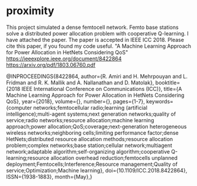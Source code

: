 # proximity

This project simulated a dense femtocell network. Femto base stations solve a distributed power allocation problem with cooperative Q-learning. I have attached the paper. The paper is accepted in IEEE ICC 2018. Please cite this paper, if you found my code useful. 
"A Machine Learning Approach for Power Allocation in HetNets Considering QoS"
https://ieeexplore.ieee.org/document/8422864
https://arxiv.org/pdf/1803.06760.pdf

@INPROCEEDINGS{8422864, 
author={R. Amiri and H. Mehrpouyan and L. Fridman and R. K. Mallik and A. Nallanathan and D. Matolak}, 
booktitle={2018 IEEE International Conference on Communications (ICC)}, 
title={A Machine Learning Approach for Power Allocation in HetNets Considering QoS}, 
year={2018}, 
volume={}, 
number={}, 
pages={1-7}, 
keywords={computer networks;femtocellular radio;learning (artificial intelligence);multi-agent systems;next generation networks;quality of service;radio networks;resource allocation;machine learning approach;power allocation;QoS;coverage;next-generation heterogeneous wireless networks;neighboring cells;limiting performance factor;dense HetNets;distributed resource allocation methods;resource allocation problem;complex networks;base station;cellular network;multiagent network;adaptable algorithm;self-organizing algorithm;cooperative Q-learning;resource allocation overhead reduction;femtocells unplanned deployment;Femtocells;Interference;Resource management;Quality of service;Optimization;Machine learning}, 
doi={10.1109/ICC.2018.8422864}, 
ISSN={1938-1883}, 
month={May},}

